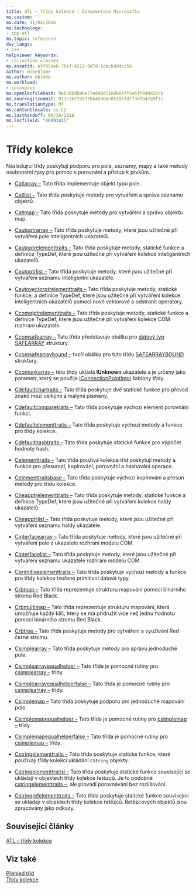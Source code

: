 ```yaml
---
title: ATL – třídy kolekce | Dokumentace Microsoftu
ms.custom: ''
ms.date: 11/04/2016
ms.technology:
- cpp-atl
ms.topic: reference
dev_langs:
- C++
helpviewer_keywords:
- collection classes
ms.assetid: eff95de6-78ef-4212-9d7d-1dacbdd4cc58
author: mikeblome
ms.author: mblome
ms.workload:
- cplusplus
ms.openlocfilehash: 9e6c86db9be77e098d1160b847fce5ff940d20cb
ms.sourcegitcommit: 913c3bf23937b64b90ac05181fdff3df947d9f1c
ms.translationtype: MT
ms.contentlocale: cs-CZ
ms.lasthandoff: 09/18/2018
ms.locfileid: "46093425"
---
```

# <a name="collection-classes"></a>Třídy kolekce

Následující třídy poskytují podporu pro pole, seznamy, mapy a také metody osobnostní rysy pro pomoc s porovnání a přístup k prvkům.

- [Catlarray –](../atl/reference/catlarray-class.md) Tato třída implementuje objekt typu pole.

- [Catllist –](../atl/reference/catllist-class.md) Tato třída poskytuje metody pro vytváření a správa seznamu objektů.

- [Catlmap –](../atl/reference/catlmap-class.md) Tato třída poskytuje metody pro vytváření a správu objektu map.

- [Cautoptrarray –](../atl/reference/cautoptrarray-class.md) Tato třída poskytuje metody, které jsou užitečné při vytváření pole inteligentních ukazatelů.

- [Cautoptrelementtraits –](../atl/reference/cautoptrelementtraits-class.md) Tato třída poskytuje metody, statické funkce a definice TypeDef, které jsou užitečné při vytváření kolekce inteligentních ukazatelů.

- [Cautoptrlist –](../atl/reference/cautoptrlist-class.md) Tato třída poskytuje metody, které jsou užitečné při vytváření seznamu inteligentní ukazatele.

- [Cautovectorptrelementtraits –](../atl/reference/cautovectorptrelementtraits-class.md) Tato třída poskytuje metody, statické funkce, a definice TypeDef, které jsou užitečné při vytváření kolekce inteligentních ukazatelů pomocí nové vektorové a odstranit operátory.

- [Ccomqiptrelementtraits –](../atl/reference/ccomqiptrelementtraits-class.md) Tato třída poskytuje metody, statické funkce a definice TypeDef, které jsou užitečné při vytváření kolekce COM rozhraní ukazatele.

- [Ccomsafearray –](../atl/reference/ccomsafearray-class.md) Tato třída představuje obálku pro [datový typ SAFEARRAY](/previous-versions/windows/desktop/api/oaidl/ns-oaidl-tagsafearray) struktury.

- [Ccomsafearraybound –](../atl/reference/ccomsafearraybound-class.md) tvoří obálku pro tuto třídu [SAFEARRAYBOUND](/previous-versions/windows/desktop/api/oaidl/ns-oaidl-tagsafearraybound) struktury.

- [Ccomunkarray –](../atl/reference/ccomunkarray-class.md) této třídy ukládá **IUnknown** ukazatele a je určený jako parametr, který se použije [IConnectionPointImpl](../atl/reference/iconnectionpointimpl-class.md) šablony třídy.

- [Cdefaultchartraits –](../atl/reference/cdefaultchartraits-class.md) Tato třída poskytuje dvě statické funkce pro převod znaků mezi velkými a malými písmeny.

- [Cdefaultcomparetraits –](../atl/reference/cdefaultcomparetraits-class.md) Tato třída poskytuje výchozí element porovnání funkcí.

- [Cdefaultelementtraits –](../atl/reference/cdefaultelementtraits-class.md) Tato třída poskytuje výchozí metody a funkce pro třídy kolekce.

- [Cdefaulthashtraits –](../atl/reference/cdefaulthashtraits-class.md) Tato třída poskytuje statické funkce pro výpočet hodnoty hash.

- [Celementtraits –](../atl/reference/celementtraits-class.md) Tato třída používá kolekce tříd poskytují metody a funkce pro přesunutí, kopírování, porovnání a hashování operace.

- [Celementtraitsbase –](../atl/reference/celementtraitsbase-class.md) Tato třída poskytuje výchozí kopírování a přesun metody pro třídu kolekce.

- [Cheapptrelementtraits –](../atl/reference/cheapptrelementtraits-class.md) Tato třída poskytuje metody, statické funkce a definice TypeDef, které jsou užitečné při vytváření kolekce haldy ukazatelů.

- [Cheapptrlist –](../atl/reference/cheapptrlist-class.md) Tato třída poskytuje metody, které jsou užitečné při vytváření seznamu haldy ukazatele.

- [Cinterfacearray –](../atl/reference/cinterfacearray-class.md) Tato třída poskytuje metody, které jsou užitečné při vytváření pole z ukazatele rozhraní modelu COM.

- [Cinterfacelist –](../atl/reference/cinterfacelist-class.md) Tato třída poskytuje metody, které jsou užitečné při vytváření seznamu ukazatele rozhraní modelu COM.

- [Cprimitiveelementtraits –](../atl/reference/cprimitiveelementtraits-class.md) Tato třída poskytuje výchozí metody a funkce pro třídy kolekce tvořené primitivní datové typy.

- [Crbmap –](../atl/reference/crbmap-class.md) Tato třída reprezentuje strukturu mapování pomocí binárního stromu Red Black.

- [Crbmultimap –](../atl/reference/crbmultimap-class.md) Tato třída reprezentuje strukturu mapování, která umožňuje každý klíč, který se má přidružit více než jednu hodnotu pomocí binárního stromu Red Black.

- [Crbtree –](../atl/reference/crbtree-class.md) Tato třída poskytuje metody pro vytváření a využívání Red černé stromu.

- [Csimplearray –](../atl/reference/csimplearray-class.md) Tato třída poskytuje metody pro správu jednoduché pole.

- [Csimplearrayequalhelper –](../atl/reference/csimplearrayequalhelper-class.md) Tato třída je pomocné rutiny pro [csimplearray –](../atl/reference/csimplearray-class.md) třídy.

- [Csimplearrayequalhelperfalse –](../atl/reference/csimplearrayequalhelperfalse-class.md) Tato třída je pomocné rutiny pro [csimplearray –](../atl/reference/csimplearray-class.md) třídy.

- [Csimplemap –](../atl/reference/csimplemap-class.md) Tato třída poskytuje podporu pro jednoduché mapování pole.

- [Csimplemapequalhelper –](../atl/reference/csimplemapequalhelper-class.md) Tato třída je pomocné rutiny pro [csimplemap –](../atl/reference/csimplemap-class.md) třídy.

- [Csimplemapequalhelperfalse –](../atl/reference/csimplemapequalhelperfalse-class.md) Tato třída je pomocné rutiny pro [csimplemap –](../atl/reference/csimplemap-class.md) třídy.

- [Cstringelementtraits –](../atl/reference/cstringelementtraits-class.md) Tato třída poskytuje statické funkce, které používají třídy kolekcí ukládání `CString` objekty.

- [Cstringelementtraitsi –](../atl/reference/cstringelementtraitsi-class.md) Tato třída poskytuje statické funkce související se ukládají v objektech třídy kolekce řetězců. Je to podobné [cstringelementtraits –](../atl/reference/cstringelementtraits-class.md), ale provádí porovnávání bez rozlišování.

- [Cstringrefelementtraits –](../atl/reference/cstringrefelementtraits-class.md) Tato třída poskytuje statické funkce související se ukládají v objektech třídy kolekce řetězců. Řetězcových objektů jsou zpracovány jako odkazy.

## <a name="related-articles"></a>Související články

[ATL – třídy kolekce](../atl/atl-collection-classes.md)

## <a name="see-also"></a>Viz také

[Přehled tříd](../atl/atl-class-overview.md)<br/>
[Třídy kolekce](../atl/atl-collection-classes.md)

